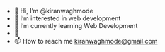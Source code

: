 - 👋 Hi, I’m @kiranwaghmode
- 👀 I’m interested in web development
- 🌱 I’m currently learning Web Development
- 💞️ 
- 📫 How to reach me kiranwaghmode@gmail.com

<!---
kiranwaghmode/kiranwaghmode is a ✨ special ✨ repository because its `README.md` (this file) appears on your GitHub profile.
You can click the Preview link to take a look at your changes.
--->
